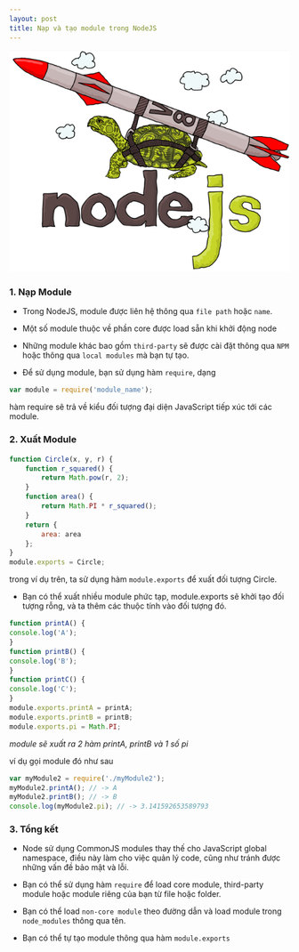 ```yaml
---
layout: post
title: Nạp và tạo module trong NodeJS
---
```


![](images/nodejs-v8.png)

<!--break-->

### 1. Nạp Module
- Trong NodeJS, module được liên hệ thông qua `file path` hoặc `name`. 
- Một số module thuộc về phần core được load sẵn khi khởi động node
- Những module khác bao gồm `third-party` sẽ được cài đặt thông qua `NPM` hoặc thông qua `local modules` mà bạn tự tạo.

- Để sử dụng module, bạn sử dụng hàm `require`, dạng 

```javascript
var module = require('module_name');
```

hàm require sẽ trả về kiểu đối tượng đại diện JavaScript tiếp xúc tới các module.

### 2. Xuất Module

```javascript
function Circle(x, y, r) {
	function r_squared() {
		return Math.pow(r, 2);
	}
	function area() {
		return Math.PI * r_squared();
	}
	return {
		area: area
	};
}
module.exports = Circle;
```
trong ví dụ trên, ta sử dụng hàm `module.exports` để xuất đối tượng Circle.

- Bạn có thể xuất nhiều module phức tạp, module.exports sẽ khởi tạo đối tượng rỗng, và ta thêm các thuộc tính vào đối tượng đó.


```javascript
function printA() {
console.log('A');
}
function printB() {
console.log('B');
}
function printC() {
console.log('C');
}
module.exports.printA = printA;
module.exports.printB = printB;
module.exports.pi = Math.PI;
```

*module sẽ xuất ra 2 hàm printA, printB và 1 số pi*

ví dụ gọi module đó như sau

```javascript
var myModule2 = require('./myModule2');
myModule2.printA(); // -> A
myModule2.printB(); // -> B
console.log(myModule2.pi); // -> 3.141592653589793
```


### 3. Tổng kết
- Node sử dụng CommonJS modules thay thế cho JavaScript global namespace, điều này làm cho việc quản lý code, cũng như tránh được những vấn đề bảo mật và lỗi.

- Bạn có thể sử dụng hàm `require` để load core module, third-party module hoặc module riêng của bạn từ file hoặc folder.

- Bạn có thể load `non-core module` theo đường dẫn và load module trong `node_modules` thông qua tên.

- Bạn có thể tự tạo module thông qua hàm `module.exports`
